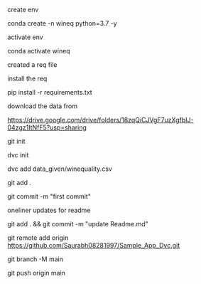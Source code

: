 create env

conda create -n wineq python=3.7 -y

activate env

conda activate wineq

created a req file

install the req

pip install -r requirements.txt

download the data from

https://drive.google.com/drive/folders/18zqQiCJVgF7uzXgfbIJ-04zgz1ItNfF5?usp=sharing

git init

dvc init 

dvc add data_given/winequality.csv

git add .

git commit -m "first commit"

oneliner updates for readme

git add . && git commit -m "update Readme.md"

git remote add origin https://github.com/Saurabh08281997/Sample_App_Dvc.git

git branch -M main

git push origin main
